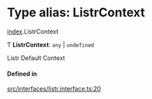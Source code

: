 # Type alias: ListrContext

[index](../modules/index.md).ListrContext

Ƭ **ListrContext**: `any` \| `undefined`

Listr Default Context

#### Defined in

[src/interfaces/listr.interface.ts:20](https://github.com/cenk1cenk2/listr2/blob/12dcf06/src/interfaces/listr.interface.ts#L20)
